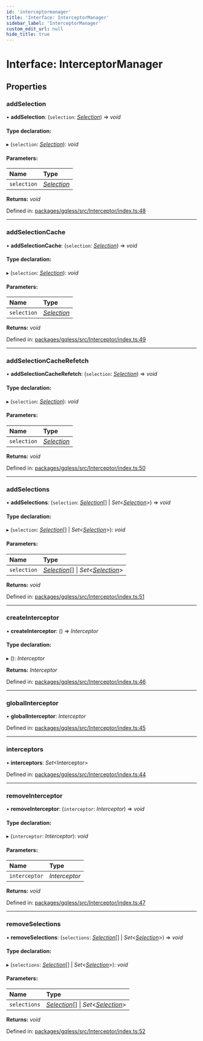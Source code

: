 ```yaml
---
id: 'interceptormanager'
title: 'Interface: InterceptorManager'
sidebar_label: 'InterceptorManager'
custom_edit_url: null
hide_title: true
---
```


# Interface: InterceptorManager

## Properties

### addSelection

• **addSelection**: (`selection`: [_Selection_](../classes/selection.md)) => _void_

#### Type declaration:

▸ (`selection`: [_Selection_](../classes/selection.md)): _void_

#### Parameters:

| Name        | Type                                   |
| :---------- | :------------------------------------- |
| `selection` | [_Selection_](../classes/selection.md) |

**Returns:** _void_

Defined in: [packages/gqless/src/Interceptor/index.ts:48](https://github.com/PabloSzx/gqless/blob/master/packages/gqless/src/Interceptor/index.ts#L48)

---

### addSelectionCache

• **addSelectionCache**: (`selection`: [_Selection_](../classes/selection.md)) => _void_

#### Type declaration:

▸ (`selection`: [_Selection_](../classes/selection.md)): _void_

#### Parameters:

| Name        | Type                                   |
| :---------- | :------------------------------------- |
| `selection` | [_Selection_](../classes/selection.md) |

**Returns:** _void_

Defined in: [packages/gqless/src/Interceptor/index.ts:49](https://github.com/PabloSzx/gqless/blob/master/packages/gqless/src/Interceptor/index.ts#L49)

---

### addSelectionCacheRefetch

• **addSelectionCacheRefetch**: (`selection`: [_Selection_](../classes/selection.md)) => _void_

#### Type declaration:

▸ (`selection`: [_Selection_](../classes/selection.md)): _void_

#### Parameters:

| Name        | Type                                   |
| :---------- | :------------------------------------- |
| `selection` | [_Selection_](../classes/selection.md) |

**Returns:** _void_

Defined in: [packages/gqless/src/Interceptor/index.ts:50](https://github.com/PabloSzx/gqless/blob/master/packages/gqless/src/Interceptor/index.ts#L50)

---

### addSelections

• **addSelections**: (`selection`: [_Selection_](../classes/selection.md)[] \| _Set_<[_Selection_](../classes/selection.md)\>) => _void_

#### Type declaration:

▸ (`selection`: [_Selection_](../classes/selection.md)[] \| _Set_<[_Selection_](../classes/selection.md)\>): _void_

#### Parameters:

| Name        | Type                                                                                       |
| :---------- | :----------------------------------------------------------------------------------------- |
| `selection` | [_Selection_](../classes/selection.md)[] \| _Set_<[_Selection_](../classes/selection.md)\> |

**Returns:** _void_

Defined in: [packages/gqless/src/Interceptor/index.ts:51](https://github.com/PabloSzx/gqless/blob/master/packages/gqless/src/Interceptor/index.ts#L51)

---

### createInterceptor

• **createInterceptor**: () => _Interceptor_

#### Type declaration:

▸ (): _Interceptor_

**Returns:** _Interceptor_

Defined in: [packages/gqless/src/Interceptor/index.ts:46](https://github.com/PabloSzx/gqless/blob/master/packages/gqless/src/Interceptor/index.ts#L46)

---

### globalInterceptor

• **globalInterceptor**: _Interceptor_

Defined in: [packages/gqless/src/Interceptor/index.ts:45](https://github.com/PabloSzx/gqless/blob/master/packages/gqless/src/Interceptor/index.ts#L45)

---

### interceptors

• **interceptors**: _Set_<Interceptor\>

Defined in: [packages/gqless/src/Interceptor/index.ts:44](https://github.com/PabloSzx/gqless/blob/master/packages/gqless/src/Interceptor/index.ts#L44)

---

### removeInterceptor

• **removeInterceptor**: (`interceptor`: _Interceptor_) => _void_

#### Type declaration:

▸ (`interceptor`: _Interceptor_): _void_

#### Parameters:

| Name          | Type          |
| :------------ | :------------ |
| `interceptor` | _Interceptor_ |

**Returns:** _void_

Defined in: [packages/gqless/src/Interceptor/index.ts:47](https://github.com/PabloSzx/gqless/blob/master/packages/gqless/src/Interceptor/index.ts#L47)

---

### removeSelections

• **removeSelections**: (`selections`: [_Selection_](../classes/selection.md)[] \| _Set_<[_Selection_](../classes/selection.md)\>) => _void_

#### Type declaration:

▸ (`selections`: [_Selection_](../classes/selection.md)[] \| _Set_<[_Selection_](../classes/selection.md)\>): _void_

#### Parameters:

| Name         | Type                                                                                       |
| :----------- | :----------------------------------------------------------------------------------------- |
| `selections` | [_Selection_](../classes/selection.md)[] \| _Set_<[_Selection_](../classes/selection.md)\> |

**Returns:** _void_

Defined in: [packages/gqless/src/Interceptor/index.ts:52](https://github.com/PabloSzx/gqless/blob/master/packages/gqless/src/Interceptor/index.ts#L52)
